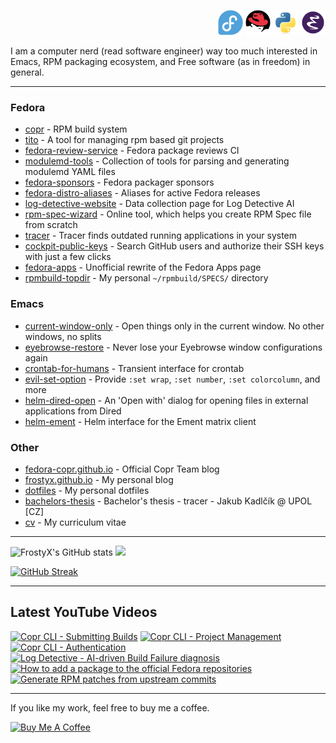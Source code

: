 <p align="right">
  <img alt="Fedora" width="40px" height="40px" src="https://raw.githubusercontent.com/devicons/devicon/develop/icons/fedora/fedora-plain.svg" />
  <img alt="RedHat" width="40px" height="40px" src="https://raw.githubusercontent.com/devicons/devicon/develop/icons/redhat/redhat-original.svg" />
  <img alt="Python" width="40px" height="40px" src="https://raw.githubusercontent.com/devicons/devicon/develop/icons/python/python-original.svg" />
  <img alt="Emacs" width="40px" height="40px" src="https://raw.githubusercontent.com/devicons/devicon/develop/icons/emacs/emacs-original.svg" />
</p>

I am a computer nerd (read software engineer) way too much interested
in Emacs, RPM packaging ecosystem, and Free software (as in freedom) in general.

---

### Fedora

- [copr](https://github.com/fedora-copr/copr) - RPM build system
- [tito](https://github.com/rpm-software-management/tito) - A tool for managing rpm based git projects
- [fedora-review-service](https://github.com/FrostyX/fedora-review-service) - Fedora package reviews CI
- [modulemd-tools](https://github.com/rpm-software-management/modulemd-tools) - Collection of tools for parsing and generating modulemd YAML files
- [fedora-sponsors](https://github.com/FrostyX/fedora-sponsors) - Fedora packager sponsors
- [fedora-distro-aliases](https://github.com/rpm-software-management/fedora-distro-aliases) - Aliases for active Fedora releases
- [log-detective-website](https://github.com/fedora-copr/log-detective-website) - Data collection page for Log Detective AI
- [rpm-spec-wizard](https://github.com/xsuchy/rpm-spec-wizard) - Online tool, which helps you create RPM Spec file from scratch
- [tracer](https://github.com/FrostyX/tracer) - Tracer finds outdated running applications in your system
- [cockpit-public-keys](https://github.com/FrostyX/cockpit-public-keys) - Search GitHub users and authorize their SSH keys with just a few clicks
- [fedora-apps](https://github.com/FrostyX/fedora-apps) - Unofficial rewrite of the Fedora Apps page
- [rpmbuild-topdir](https://github.com/FrostyX/rpmbuild-topdir) - My personal `~/rpmbuild/SPECS/` directory

### Emacs

- [current-window-only](https://github.com/FrostyX/current-window-only) - Open things only in the current window. No other windows, no splits
- [eyebrowse-restore](https://github.com/FrostyX/eyebrowse-restore) - Never lose your Eyebrowse window configurations again
- [crontab-for-humans](https://github.com/FrostyX/crontab-for-humans) - Transient interface for crontab
- [evil-set-option](https://github.com/FrostyX/evil-set-option) - Provide `:set wrap`, `:set number`, `:set colorcolumn`, and more
- [helm-dired-open](https://github.com/FrostyX/helm-dired-open) - An 'Open with' dialog for opening files in external applications from Dired
- [helm-ement](https://github.com/FrostyX/helm-ement) - Helm interface for the Ement matrix client

### Other

- [fedora-copr.github.io](https://github.com/fedora-copr/fedora-copr.github.io) - Official Copr Team blog
- [frostyx.github.io](https://github.com/FrostyX/frostyx.github.io) - My personal blog
- [dotfiles](https://github.com/FrostyX/dotfiles) - My personal dotfiles
- [bachelors-thesis](https://github.com/FrostyX/bachelors-thesis) - Bachelor's thesis - tracer - Jakub Kadlčík @ UPOL [CZ]
- [cv](https://github.com/FrostyX/cv) - My curriculum vitae

---

![FrostyX's GitHub stats](https://github-readme-stats.vercel.app/api?username=frostyx&show_icons=true&text_bold=false&hide_rank=false&card_width=495&theme=swift)
<img height="193" src="https://media.giphy.com/media/IE0K3snjKEar8fghVN/giphy.gif">

[![GitHub Streak](https://streak-stats.demolab.com?user=FrostyX&theme=graywhite&background=F7F7F7&border=D0D7DE&fire=F05D44&stroke=D0D7DE)](https://git.io/streak-stats)



---

## Latest YouTube Videos

<!-- BEGIN YOUTUBE-CARDS -->
[![Copr CLI - Submitting Builds](https://ytcards.demolab.com/?id=7dYs5hUaA1Y&title=Copr+CLI+-+Submitting+Builds&lang=en&timestamp=1708696695&background_color=%230d1117&title_color=%23ffffff&stats_color=%23dedede&max_title_lines=1&width=250&border_radius=5 "Copr CLI - Submitting Builds")](https://www.youtube.com/watch?v=7dYs5hUaA1Y)
[![Copr CLI - Project Management](https://ytcards.demolab.com/?id=BTP-dYehC34&title=Copr+CLI+-+Project+Management&lang=en&timestamp=1708696691&background_color=%230d1117&title_color=%23ffffff&stats_color=%23dedede&max_title_lines=1&width=250&border_radius=5 "Copr CLI - Project Management")](https://www.youtube.com/watch?v=BTP-dYehC34)
[![Copr CLI - Authentication](https://ytcards.demolab.com/?id=SUjPjYbB84Y&title=Copr+CLI+-+Authentication&lang=en&timestamp=1708696687&background_color=%230d1117&title_color=%23ffffff&stats_color=%23dedede&max_title_lines=1&width=250&border_radius=5 "Copr CLI - Authentication")](https://www.youtube.com/watch?v=SUjPjYbB84Y)
[![Log Detective - AI-driven Build Failure diagnosis](https://ytcards.demolab.com/?id=_-O7ryKCnlQ&title=Log+Detective+-+AI-driven+Build+Failure+diagnosis&lang=en&timestamp=1706184147&background_color=%230d1117&title_color=%23ffffff&stats_color=%23dedede&max_title_lines=1&width=250&border_radius=5 "Log Detective - AI-driven Build Failure diagnosis")](https://www.youtube.com/watch?v=_-O7ryKCnlQ)
[![How to add a package to the official Fedora repositories](https://ytcards.demolab.com/?id=w3e3W00KqVI&title=How+to+add+a+package+to+the+official+Fedora+repositories&lang=en&timestamp=1694986269&background_color=%230d1117&title_color=%23ffffff&stats_color=%23dedede&max_title_lines=1&width=250&border_radius=5 "How to add a package to the official Fedora repositories")](https://www.youtube.com/watch?v=w3e3W00KqVI)
[![Generate RPM patches from upstream commits](https://ytcards.demolab.com/?id=b0aX3npnEVo&title=Generate+RPM+patches+from+upstream+commits&lang=en&timestamp=1691187120&background_color=%230d1117&title_color=%23ffffff&stats_color=%23dedede&max_title_lines=1&width=250&border_radius=5 "Generate RPM patches from upstream commits")](https://www.youtube.com/watch?v=b0aX3npnEVo)
<!-- END YOUTUBE-CARDS -->

---


If you like my work, feel free to buy me a coffee.


<a href="https://www.buymeacoffee.com/frostyx" target="_blank"><img src="https://cdn.buymeacoffee.com/buttons/default-red.png" alt="Buy Me A Coffee" height="41" width="174"></a>

<!-- <img align="right" src="https://media.giphy.com/media/EBId5v0YNRyPGHytLK/giphy.gif"> -->
<!--
**FrostyX/FrostyX** is a ✨ _special_ ✨ repository because its `README.md` (this file) appears on your GitHub profile.

Here are some ideas to get you started:

- 🔭 I’m currently working on ...
- 🌱 I’m currently learning ...
- 👯 I’m looking to collaborate on ...
- 🤔 I’m looking for help with ...
- 💬 Ask me about ...
- 📫 How to reach me: ...
- 😄 Pronouns: ...
- ⚡ Fun fact: ...
-->
